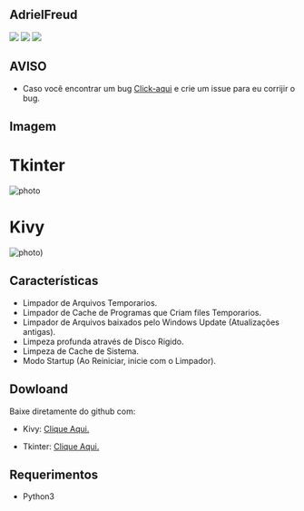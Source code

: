 ## AdrielFreud

![](https://img.shields.io/badge/CleanTemp-v2.0-blue?style=flat&logo=appveyor)
![](https://img.shields.io/badge/plataforma-win32--win64--linux64--linux32-blue?style=flat&logo=appveyor)
![](https://img.shields.io/badge/python-3.x.x-blue)

## AVISO
- Caso você encontrar um bug [Click-aqui](https://github.com/AdrielFreud/Clean-Temp/issues/new) e crie um issue para eu corrijir o bug.

## Imagem
# Tkinter
![photo](https://i.imgur.com/eQfVRWS.png)
# Kivy
![photo](https://i.imgur.com/eQfVRWS.png))

## Características
  - Limpador de Arquivos Temporarios.
  - Limpador de Cache de Programas que Criam files Temporarios.
  - Limpador de Arquivos baixados pelo Windows Update (Atualizações antigas).
  - Limpeza profunda através de Disco Rigido.
  - Limpeza de Cache de Sistema.
  - Modo Startup (Ao Reiniciar, inicie com o Limpador).
 
 ## Dowloand
Baixe diretamente do github com:
 - Kivy: <a href="https://mega.nz/#!3V8VxKha!eXBw_g2rCX0-v4OlgMgQ0xDCdF8c-R7SHd4i6bb0xww" target="_blank">Clique Aqui.</a></p>
 - Tkinter: <a href="https://mega.nz/#!3V8VxKha!eXBw_g2rCX0-v4OlgMgQ0xDCdF8c-R7SHd4i6bb0xww" target="_blank">Clique Aqui.</a></p>

## Requerimentos
 - Python3

